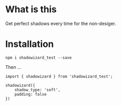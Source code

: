 # What is this

Get perfect shadows every time for the non-desiger.

# Installation

`npm i shadowizard_test --save`

Then ...

```
import { shadowizard } from 'shadowizard_test';

shadowizard({
    shadow_type: 'soft',
    padding: false
})
```